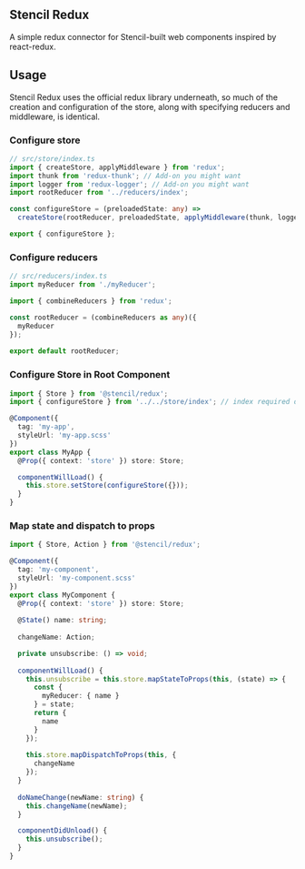 ## Stencil Redux

A simple redux connector for Stencil-built web components inspired by react-redux.

## Usage

Stencil Redux uses the official redux library underneath, so much of the creation and configuration of the store, along with specifying reducers and middleware, is identical.

### Configure store

```typescript
// src/store/index.ts
import { createStore, applyMiddleware } from 'redux';
import thunk from 'redux-thunk'; // Add-on you might want
import logger from 'redux-logger'; // Add-on you might want
import rootReducer from '../reducers/index';

const configureStore = (preloadedState: any) =>
  createStore(rootReducer, preloadedState, applyMiddleware(thunk, logger));

export { configureStore };
```

### Configure reducers

```typescript
// src/reducers/index.ts
import myReducer from './myReducer';

import { combineReducers } from 'redux';

const rootReducer = (combineReducers as any)({
  myReducer
});
  
export default rootReducer;
```

### Configure Store in Root Component

```typescript
import { Store } from '@stencil/redux';
import { configureStore } from '../../store/index'; // index required due to bug

@Component({
  tag: 'my-app',
  styleUrl: 'my-app.scss'
})
export class MyApp {
  @Prop({ context: 'store' }) store: Store;

  componentWillLoad() {
    this.store.setStore(configureStore({}));
  }
}
```

### Map state and dispatch to props
```typescript
import { Store, Action } from '@stencil/redux';

@Component({
  tag: 'my-component',
  styleUrl: 'my-component.scss'
})
export class MyComponent {
  @Prop({ context: 'store' }) store: Store;
 
  @State() name: string;
 
  changeName: Action;

  private unsubscribe: () => void;
   
  componentWillLoad() {
    this.unsubscribe = this.store.mapStateToProps(this, (state) => {
      const {
        myReducer: { name }
      } = state;
      return {
        name
      }
    });
   
    this.store.mapDispatchToProps(this, {
      changeName
    });
  }
 
  doNameChange(newName: string) {
    this.changeName(newName);
  }

  componentDidUnload() {
    this.unsubscribe();
  }
}
```
